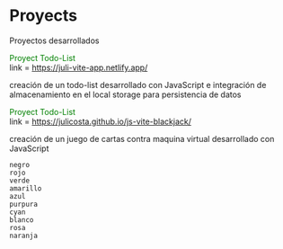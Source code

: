 # Proyects
Proyectos desarrollados

<span style="color: green"> Proyect Todo-List </span>  
link  =  https://juli-vite-app.netlify.app/

creación de un todo-list desarrollado con JavaScript e integración de almacenamiento en el local storage para persistencia de datos

<span style="color: green"> Proyect Todo-List </span>  
link  =  https://julicosta.github.io/js-vite-blackjack/

creación de un juego de cartas contra maquina virtual desarrollado con JavaScript

	negro
	rojo
	verde
	amarillo
	azul
	purpura
	cyan
	blanco
	rosa
	naranja
